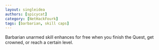 ```yaml
---
layout: singleidea
authors: [spicycat]
category: [NetHackFourk]
tags: [barbarian, skill caps]
---
```

Barbarian unarmed skill enhances for free when you finish the Quest, get
crowned, or reach a certain level.

